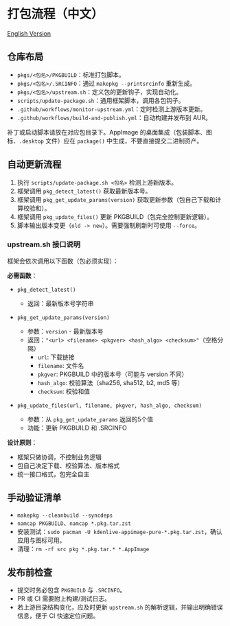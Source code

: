# 打包流程（中文）

[English Version](packaging.en.md)

## 仓库布局
- `pkgs/<包名>/PKGBUILD`：标准打包脚本。
- `pkgs/<包名>/.SRCINFO`：通过 `makepkg --printsrcinfo` 重新生成。
- `pkgs/<包名>/upstream.sh`：定义包的更新钩子，实现自动化。
- `scripts/update-package.sh`：通用框架脚本，调用各包钩子。
- `.github/workflows/monitor-upstream.yml`：定时检测上游版本更新。
- `.github/workflows/build-and-publish.yml`：自动构建并发布到 AUR。

补丁或启动脚本请放在对应包目录下。AppImage 的桌面集成（包装脚本、图标、`.desktop` 文件）应在 `package()` 中生成，不要直接提交二进制资产。

## 自动更新流程
1. 执行 `scripts/update-package.sh <包名>` 检测上游新版本。
2. 框架调用 `pkg_detect_latest()` 获取最新版本号。
3. 框架调用 `pkg_get_update_params(version)` 获取更新参数（包自己下载和计算校验和）。
4. 框架调用 `pkg_update_files()` 更新 PKGBUILD（包完全控制更新逻辑）。
5. 脚本输出版本变更（`old -> new`）。需要强制刷新时可使用 `--force`。

### upstream.sh 接口说明

框架会依次调用以下函数（包必须实现）：

**必需函数**：

- `pkg_detect_latest()`
  - 返回：最新版本号字符串

- `pkg_get_update_params(version)`
  - 参数：`version` - 最新版本号
  - 返回：`"<url> <filename> <pkgver> <hash_algo> <checksum>"`（空格分隔）
    - `url`: 下载链接
    - `filename`: 文件名
    - `pkgver`: PKGBUILD 中的版本号（可能与 version 不同）
    - `hash_algo`: 校验算法（sha256, sha512, b2, md5 等）
    - `checksum`: 校验和值

- `pkg_update_files(url, filename, pkgver, hash_algo, checksum)`
  - 参数：从 `pkg_get_update_params` 返回的5个值
  - 功能：更新 PKGBUILD 和 .SRCINFO

**设计原则**：
- 框架只做协调，不控制业务逻辑
- 包自己决定下载、校验算法、版本格式
- 统一接口格式，包完全自主

## 手动验证清单
- `makepkg --cleanbuild --syncdeps`
- `namcap PKGBUILD`、`namcap *.pkg.tar.zst`
- 安装测试：`sudo pacman -U kdenlive-appimage-pure-*.pkg.tar.zst`，确认应用与图标可用。
- 清理：`rm -rf src pkg *.pkg.tar.* *.AppImage`

## 发布前检查
- 提交时务必包含 `PKGBUILD` 与 `.SRCINFO`。
- PR 或 CI 需要附上构建/测试日志。
- 若上游目录结构变化，应及时更新 `upstream.sh` 的解析逻辑，并输出明确错误信息，便于 CI 快速定位问题。
